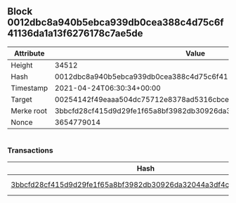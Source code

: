 ## Block 0012dbc8a940b5ebca939db0cea388c4d75c6f41136da1a13f6276178c7ae5de

Attribute | Value
--- | ---
Height | 34512
Hash | 0012dbc8a940b5ebca939db0cea388c4d75c6f41136da1a13f6276178c7ae5de
Timestamp | 2021-04-24T06:30:34+00:00
Target | 00254142f49eaaa504dc75712e8378ad5316cbcead634704b3734b6271167cc4
Merke root | 3bbcfd28cf415d9d29fe1f65a8bf3982db30926da32044a3df4cbeac3b135ac9
Nonce | 3654779014

```

```

### Transactions

Hash | Amount
--- | ---
[3bbcfd28cf415d9d29fe1f65a8bf3982db30926da32044a3df4cbeac3b135ac9](3bbcfd28cf415d9d29fe1f65a8bf3982db30926da32044a3df4cbeac3b135ac9.md) | 10.00000000 SKEPTI 
